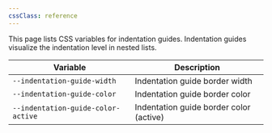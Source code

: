 ```yaml
---
cssClass: reference
---
```


This page lists CSS variables for indentation guides. Indentation guides visualize the indentation level in nested lists.

| Variable                           | Description                             |
| ---------------------------------- | --------------------------------------- |
| `--indentation-guide-width`        | Indentation guide border width          |
| `--indentation-guide-color`        | Indentation guide border color          |
| `--indentation-guide-color-active` | Indentation guide border color (active) |

